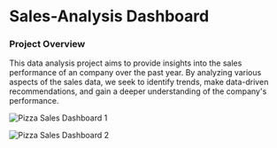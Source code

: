 # Sales-Analysis Dashboard

### Project Overview
This data analysis project aims to provide insights into the sales performance of an company over the past year. By analyzing various aspects of the sales data, we seek to identify trends, make data-driven recommendations, and gain a deeper understanding of the company's performance.

![Pizza Sales Dashboard 1](https://github.com/Gayathrisaisakthi22/Sales-Analysis/assets/159177772/fcdeace4-5570-49b9-a390-67079685f836)


![Pizza Sales Dashboard 2](https://github.com/Gayathrisaisakthi22/Sales-Analysis/assets/159177772/8f376c75-90af-4991-8128-c023aaad6a7a)

### 
